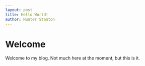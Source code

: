 ```yaml
---
layout: post
title: Hello World!
author: Hunter Stanton
---
```


# Welcome
Welcome to my blog. Not much here at the moment, but this is it.